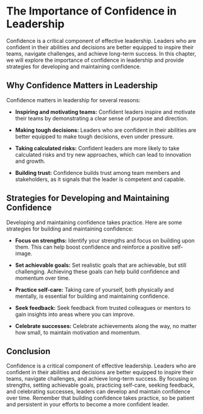 The Importance of Confidence in Leadership
==============================================================================

Confidence is a critical component of effective leadership. Leaders who are confident in their abilities and decisions are better equipped to inspire their teams, navigate challenges, and achieve long-term success. In this chapter, we will explore the importance of confidence in leadership and provide strategies for developing and maintaining confidence.

Why Confidence Matters in Leadership
------------------------------------

Confidence matters in leadership for several reasons:

* **Inspiring and motivating teams:** Confident leaders inspire and motivate their teams by demonstrating a clear sense of purpose and direction.

* **Making tough decisions:** Leaders who are confident in their abilities are better equipped to make tough decisions, even under pressure.

* **Taking calculated risks:** Confident leaders are more likely to take calculated risks and try new approaches, which can lead to innovation and growth.

* **Building trust:** Confidence builds trust among team members and stakeholders, as it signals that the leader is competent and capable.

Strategies for Developing and Maintaining Confidence
----------------------------------------------------

Developing and maintaining confidence takes practice. Here are some strategies for building and maintaining confidence:

* **Focus on strengths:** Identify your strengths and focus on building upon them. This can help boost confidence and reinforce a positive self-image.

* **Set achievable goals:** Set realistic goals that are achievable, but still challenging. Achieving these goals can help build confidence and momentum over time.

* **Practice self-care:** Taking care of yourself, both physically and mentally, is essential for building and maintaining confidence.

* **Seek feedback:** Seek feedback from trusted colleagues or mentors to gain insights into areas where you can improve.

* **Celebrate successes:** Celebrate achievements along the way, no matter how small, to maintain motivation and momentum.

Conclusion
----------

Confidence is a critical component of effective leadership. Leaders who are confident in their abilities and decisions are better equipped to inspire their teams, navigate challenges, and achieve long-term success. By focusing on strengths, setting achievable goals, practicing self-care, seeking feedback, and celebrating successes, leaders can develop and maintain confidence over time. Remember that building confidence takes practice, so be patient and persistent in your efforts to become a more confident leader.
